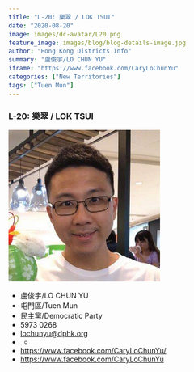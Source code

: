 ```yaml
---
title: "L-20: 樂翠 / LOK TSUI"
date: "2020-08-20"
image: images/dc-avatar/L20.png
feature_image: images/blog/blog-details-image.jpg
author: "Hong Kong Districts Info"
summary: "盧俊宇/LO CHUN YU"
iframe: "https://www.facebook.com/CaryLoChunYu"
categories: ["New Territories"]
tags: ["Tuen Mun"]
---
```


### L-20: 樂翠 / LOK TSUI  
![](/images/dc-avatar/L20.png)  

 - 盧俊宇/LO CHUN YU  
 - 屯門區/Tuen Mun  
 - 民主黨/Democratic Party  
 - 5973 0268  
 - lochunyu@dphk.org  
 - -  
 - https://www.facebook.com/CaryLoChunYu/  
 - https://www.facebook.com/CaryLoChunYu
